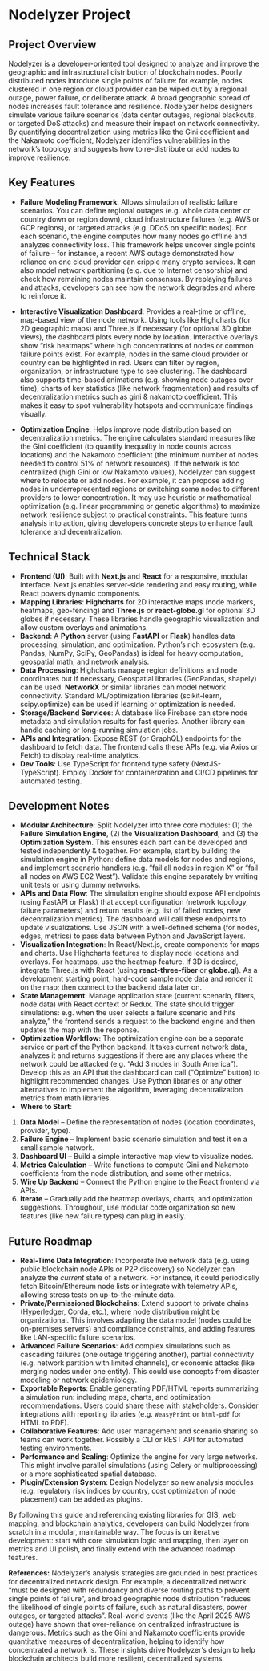 # Nodelyzer Project

## Project Overview

Nodelyzer is a developer-oriented tool designed to analyze and improve the geographic and infrastructural distribution of blockchain nodes. Poorly distributed nodes introduce single points of failure: for example, nodes clustered in one region or cloud provider can be wiped out by a regional outage, power failure, or deliberate attack. A broad geographic spread of nodes increases fault tolerance and resilience. Nodelyzer helps designers simulate various failure scenarios (data center outages, regional blackouts, or targeted DoS attacks) and measure their impact on network connectivity. By quantifying decentralization using metrics like the Gini coefficient and the Nakamoto coefficient, Nodelyzer identifies vulnerabilities in the network’s topology and suggests how to re-distribute or add nodes to improve resilience.

## Key Features

- **Failure Modeling Framework**: Allows simulation of realistic failure scenarios. You can define regional outages (e.g. whole data center or country down or region down), cloud infrastructure failures (e.g. AWS or GCP regions), or targeted attacks (e.g. DDoS on specific nodes). For each scenario, the engine computes how many nodes go offline and analyzes connectivity loss. This framework helps uncover single points of failure – for instance, a recent AWS outage demonstrated how reliance on one cloud provider can cripple many crypto services. It can also model network partitioning (e.g. due to Internet censorship) and check how remaining nodes maintain consensus. By replaying failures and attacks, developers can see how the network degrades and where to reinforce it.

- **Interactive Visualization Dashboard**: Provides a real-time or offline, map-based view of the node network. Using tools like Highcharts (for 2D geographic maps) and Three.js if necessary (for optional 3D globe views), the dashboard plots every node by location. Interactive overlays show “risk heatmaps” where high concentrations of nodes or common failure points exist. For example, nodes in the same cloud provider or country can be highlighted in red. Users can filter by region, organization, or infrastructure type to see clustering. The dashboard also supports time-based animations (e.g. showing node outages over time), charts of key statistics (like network fragmentation) and results of decentralization metrics such as gini & nakamoto coefficient. This makes it easy to spot vulnerability hotspots and communicate findings visually.

- **Optimization Engine**: Helps improve node distribution based on decentralization metrics. The engine calculates standard measures like the Gini coefficient (to quantify inequality in node counts across locations) and the Nakamoto coefficient (the minimum number of nodes needed to control 51% of network resources). If the network is too centralized (high Gini or low Nakamoto values), Nodelyzer can suggest where to relocate or add nodes. For example, it can propose adding nodes in underrepresented regions or switching some nodes to different providers to lower concentration. It may use heuristic or mathematical optimization (e.g. linear programming or genetic algorithms) to maximize network resilience subject to practical constraints. This feature turns analysis into action, giving developers concrete steps to enhance fault tolerance and decentralization.

## Technical Stack

- **Frontend (UI)**: Built with **Next.js** and **React** for a responsive, modular interface. Next.js enables server-side rendering and easy routing, while React powers dynamic components.
- **Mapping Libraries**: **Highcharts** for 2D interactive maps (node markers, heatmaps, geo-fencing) and **Three.js** or **react-globe.gl** for optional 3D globes if necessary. These libraries handle geographic visualization and allow custom overlays and animations.
- **Backend**: A **Python** server (using **FastAPI** or **Flask**) handles data processing, simulation, and optimization. Python’s rich ecosystem (e.g. Pandas, NumPy, SciPy, GeoPandas) is ideal for heavy computation, geospatial math, and network analysis.
- **Data Processing**: Highcharts  manage region definitions and node coordinates but if necessary, Geospatial libraries (GeoPandas, shapely) can be used. **NetworkX** or similar libraries can model network connectivity. Standard ML/optimization libraries (scikit-learn, scipy.optimize) can be used if learning or optimization is needed.
- **Storage/Backend Services**: A database like Firebase can store node metadata and simulation results for fast queries. Another library can handle caching or long-running simulation jobs.
- **APIs and Integration**: Expose REST (or GraphQL) endpoints for the dashboard to fetch data. The frontend calls these APIs (e.g. via Axios or Fetch) to display real-time analytics.
- **Dev Tools**: Use TypeScript for frontend type safety (NextJS-TypeScript). Employ Docker for containerization and CI/CD pipelines for automated testing.

## Development Notes

- **Modular Architecture**: Split Nodelyzer into three core modules: (1) the **Failure Simulation Engine**, (2) the **Visualization Dashboard**, and (3) the **Optimization System**. This ensures each part can be developed and tested independently & together. For example, start by building the simulation engine in Python: define data models for nodes and regions, and implement scenario handlers (e.g. “fail all nodes in region X” or “fail all nodes on AWS EC2 West”). Validate this engine separately by writing unit tests or using dummy networks.
- **APIs and Data Flow**: The simulation engine should expose API endpoints (using FastAPI or Flask) that accept configuration (network topology, failure parameters) and return results (e.g. list of failed nodes, new decentralization metrics). The dashboard will call these endpoints to update visualizations. Use JSON with a well-defined schema (for nodes, edges, metrics) to pass data between Python and JavaScript layers.
- **Visualization Integration**: In React/Next.js, create components for maps and charts. Use Highcharts features to display node locations and overlays. For heatmaps, use the heatmap feature. If 3D is desired, integrate Three.js with React (using **react-three-fiber** or **globe.gl**). As a development starting point, hard-code sample node data and render it on the map; then connect to the backend data later on.
- **State Management**: Manage application state (current scenario, filters, node data) with React context or Redux. The state should trigger simulations: e.g. when the user selects a failure scenario and hits analyze,” the frontend sends a request to the backend engine and then updates the map with the response.
- **Optimization Workflow**: The optimization engine can be a separate service or part of the Python backend. It takes current network data, analyzes it and returns suggestions if there are any places where the network could be attacked (e.g. “Add 3 nodes in South America”). Develop this as an API that the dashboard can call (“Optimize” button) to highlight recommended changes. Use Python libraries or any other alternatives to implement the algorithm, leveraging decentralization metrics from math libraries.
- **Where to Start**: 
1) **Data Model** – Define the representation of nodes (location coordinates, provider, type). 
2) **Failure Engine** – Implement basic scenario simulation and test it on a small sample network. 
3) **Dashboard UI** – Build a simple interactive map view to visualize nodes. 
4) **Metrics Calculation** – Write functions to compute Gini and Nakamoto coefficients from the node distribution, and some other metrics. 
5) **Wire Up Backend** – Connect the Python engine to the React frontend via APIs. 
6) **Iterate** – Gradually add the heatmap overlays, charts, and optimization suggestions. Throughout, use modular code organization so new features (like new failure types) can plug in easily.

## Future Roadmap

- **Real-Time Data Integration**: Incorporate live network data (e.g. using public blockchain node APIs or P2P discovery) so Nodelyzer can analyze the _current_ state of a network. For instance, it could periodically fetch Bitcoin/Ethereum node lists or integrate with telemetry APIs, allowing stress tests on up-to-the-minute data.
- **Private/Permissioned Blockchains**: Extend support to private chains (Hyperledger, Corda, etc.), where node distribution might be organizational. This involves adapting the data model (nodes could be on-premises servers) and compliance constraints, and adding features like LAN-specific failure scenarios.
- **Advanced Failure Scenarios**: Add complex simulations such as cascading failures (one outage triggering another), partial connectivity (e.g. network partition with limited channels), or economic attacks (like merging nodes under one entity). This could use concepts from disaster modeling or network epidemiology.
- **Exportable Reports**: Enable generating PDF/HTML reports summarizing a simulation run: including maps, charts, and optimization recommendations. Users could share these with stakeholders. Consider integrations with reporting libraries (e.g. `WeasyPrint` or `html-pdf` for HTML to PDF).
- **Collaborative Features**: Add user management and scenario sharing so teams can work together. Possibly a CLI or REST API for automated testing environments.
- **Performance and Scaling**: Optimize the engine for very large networks. This might involve parallel simulations (using Celery or multiprocessing) or a more sophisticated spatial database.
- **Plugin/Extension System**: Design Nodelyzer so new analysis modules (e.g. regulatory risk indices by country, cost optimization of node placement) can be added as plugins.

By following this guide and referencing existing libraries for GIS, web mapping, and blockchain analytics, developers can build Nodelyzer from scratch in a modular, maintainable way. The focus is on iterative development: start with core simulation logic and mapping, then layer on metrics and UI polish, and finally extend with the advanced roadmap features.

**References:** Nodelyzer’s analysis strategies are grounded in best practices for decentralized network design. For example, a decentralized network “must be designed with redundancy and diverse routing paths to prevent single points of failure”, and broad geographic node distribution “reduces the likelihood of single points of failure, such as natural disasters, power outages, or targeted attacks”. Real-world events (like the April 2025 AWS outage) have shown that over-reliance on centralized infrastructure is dangerous. Metrics such as the Gini and Nakamoto coefficients provide quantitative measures of decentralization, helping to identify how concentrated a network is. These insights drive Nodelyzer’s design to help blockchain architects build more resilient, decentralized systems.
